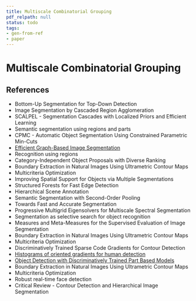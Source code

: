 ```yaml
---
title: Multiscale Combinatorial Grouping
pdf_relpath: null
status: todo
tags:
- gen-from-ref
- paper
---
```


# Multiscale Combinatorial Grouping

## References

- Bottom-Up Segmentation for Top-Down Detection
- Image Segmentation by Cascaded Region Agglomeration
- SCALPEL - Segmentation Cascades with Localized Priors and Efficient Learning
- Semantic segmentation using regions and parts
- CPMC - Automatic Object Segmentation Using Constrained Parametric Min-Cuts
- [Efficient Graph-Based Image Segmentation](./efficient-graph-based-image-segmentation.md)
- Recognition using regions
- Category-Independent Object Proposals with Diverse Ranking
- Boundary Extraction in Natural Images Using Ultrametric Contour Maps
- Multicriteria Optimization
- Improving Spatial Support for Objects via Multiple Segmentations
- Structured Forests for Fast Edge Detection
- Hierarchical Scene Annotation
- Semantic Segmentation with Second-Order Pooling
- Towards Fast and Accurate Segmentation
- Progressive Multigrid Eigensolvers for Multiscale Spectral Segmentation
- Segmentation as selective search for object recognition
- Measures and Meta-Measures for the Supervised Evaluation of Image Segmentation
- Boundary Extraction in Natural Images Using Ultrametric Contour Maps
- Multicriteria Optimization
- Discriminatively Trained Sparse Code Gradients for Contour Detection
- [Histograms of oriented gradients for human detection](./histograms-of-oriented-gradients-for-human-detection.md)
- [Object Detection with Discriminatively Trained Part Based Models](./object-detection-with-discriminatively-trained-part-based-models.md)
- Boundary Extraction in Natural Images Using Ultrametric Contour Maps
- Multicriteria Optimization
- Robust real-time face detection
- Critical Review - Contour Detection and Hierarchical Image Segmentation
